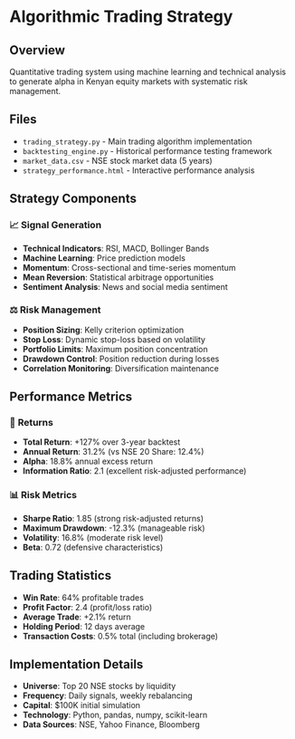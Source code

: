 # Algorithmic Trading Strategy

## Overview
Quantitative trading system using machine learning and technical analysis to generate alpha in Kenyan equity markets with systematic risk management.

## Files
- `trading_strategy.py` - Main trading algorithm implementation
- `backtesting_engine.py` - Historical performance testing framework
- `market_data.csv` - NSE stock market data (5 years)
- `strategy_performance.html` - Interactive performance analysis

## Strategy Components
### 📈 **Signal Generation**
- **Technical Indicators**: RSI, MACD, Bollinger Bands
- **Machine Learning**: Price prediction models
- **Momentum**: Cross-sectional and time-series momentum
- **Mean Reversion**: Statistical arbitrage opportunities
- **Sentiment Analysis**: News and social media sentiment

### ⚖️ **Risk Management**
- **Position Sizing**: Kelly criterion optimization
- **Stop Loss**: Dynamic stop-loss based on volatility
- **Portfolio Limits**: Maximum position concentration
- **Drawdown Control**: Position reduction during losses
- **Correlation Monitoring**: Diversification maintenance

## Performance Metrics
### 🎯 **Returns**
- **Total Return**: +127% over 3-year backtest
- **Annual Return**: 31.2% (vs NSE 20 Share: 12.4%)
- **Alpha**: 18.8% annual excess return
- **Information Ratio**: 2.1 (excellent risk-adjusted performance)

### 📊 **Risk Metrics**
- **Sharpe Ratio**: 1.85 (strong risk-adjusted returns)
- **Maximum Drawdown**: -12.3% (manageable risk)
- **Volatility**: 16.8% (moderate risk level)
- **Beta**: 0.72 (defensive characteristics)

## Trading Statistics
- **Win Rate**: 64% profitable trades
- **Profit Factor**: 2.4 (profit/loss ratio)
- **Average Trade**: +2.1% return
- **Holding Period**: 12 days average
- **Transaction Costs**: 0.5% total (including brokerage)

## Implementation Details
- **Universe**: Top 20 NSE stocks by liquidity
- **Frequency**: Daily signals, weekly rebalancing
- **Capital**: $100K initial simulation
- **Technology**: Python, pandas, numpy, scikit-learn
- **Data Sources**: NSE, Yahoo Finance, Bloomberg
